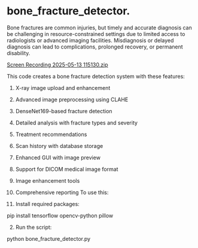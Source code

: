 # bone_fracture_detector.
 Bone fractures are common injuries, but timely and accurate diagnosis can be challenging in resource-constrained settings due to limited access to radiologists or advanced imaging facilities. Misdiagnosis or delayed diagnosis can lead to complications, prolonged recovery, or permanent disability.

[Screen Recording 2025-05-13 115130.zip](https://github.com/user-attachments/files/20182281/Screen.Recording.2025-05-13.115130.zip)

This code creates a bone fracture detection system with these features:

1. X-ray image upload and enhancement
2. Advanced image preprocessing using CLAHE
3. DenseNet169-based fracture detection
4. Detailed analysis with fracture types and severity
5. Treatment recommendations
6. Scan history with database storage
7. Enhanced GUI with image preview
8. Support for DICOM medical image format
9. Image enhancement tools
10. Comprehensive reporting
To use this:

1. Install required packages:

pip install tensorflow opencv-python pillow
 


2. Run the script:

python bone_fracture_detector.py
 
